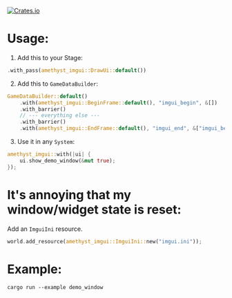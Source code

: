 [![Crates.io](https://img.shields.io/crates/v/amethyst-imgui.svg)](https://crates.io/crates/amethyst-imgui/)

# Usage:
1. Add this to your Stage:
```rust
.with_pass(amethyst_imgui::DrawUi::default())
```
2. Add this to `GameDataBuilder`:
```rust
GameDataBuilder::default()
	.with(amethyst_imgui::BeginFrame::default(), "imgui_begin", &[])
	.with_barrier()
	// --- everything else ---
	.with_barrier()
	.with(amethyst_imgui::EndFrame::default(), "imgui_end", &["imgui_begin"]);
```
3. Use it in any `System`:
```rust
amethyst_imgui::with(|ui| {
	ui.show_demo_window(&mut true);
});
```

# It's annoying that my window/widget state is reset:
Add an `ImguiIni` resource.
```rust
world.add_resource(amethyst_imgui::ImguiIni::new("imgui.ini"));
```

# Example:
```
cargo run --example demo_window
```

